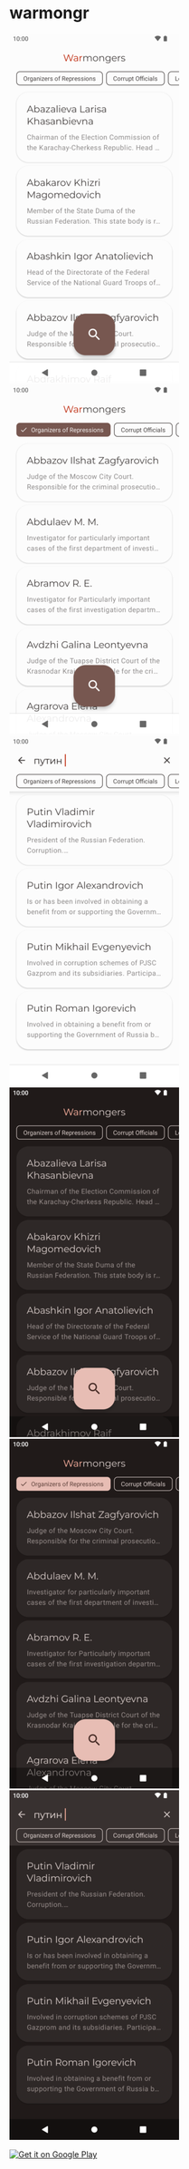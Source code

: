 # warmongr

<picture><img src='1.png'></picture>
<picture><img src='2.png'></picture>
<picture><img src='3.png'></picture>
<picture><img src='4.png'></picture>
<picture><img src='5.png'></picture>
<picture><img src='6.png'></picture>

<a href='https://play.google.com/store/apps/details?id=com.sirekanian.warmongr'><img height='100' alt='Get it on Google Play' src='https://play.google.com/intl/en_us/badges/images/generic/en_badge_web_generic.png'/></a>
